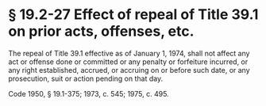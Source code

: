 # § 19.2-27 Effect of repeal of Title 39.1 on prior acts, offenses, etc.

<p>The repeal of Title 39.1 effective as of January 1, 1974, shall not affect any act or offense done or committed or any penalty or forfeiture incurred, or any right established, accrued, or accruing on or before such date, or any prosecution, suit or action pending on that day.</p><p>Code 1950, § 19.1-375; 1973, c. 545; 1975, c. 495.</p>